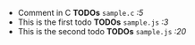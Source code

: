 - Comment in C __TODOs__ `sample.c` _:5_
- This is the first todo __TODOs__ `sample.js` _:3_
- This is the second todo __TODOs__ `sample.js` _:20_
